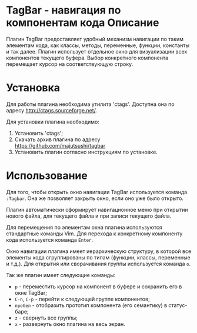 TagBar - навигация по компонентам кода
Описание
========

Плагин TagBar предоставляет удобный механизм навигации по таким элементам кода, как классы, методы, переменные, функции, константы и так далее. Плагин использует отдельное окно для визуализации всех компонентов текущего буфера. Выбор конкретного компонента перемещает курсор на соответствующую строку.

Установка
=========

Для работы плагина необходима утилита 'ctags'. Доступна она по адресу <http://ctags.sourceforge.net/>.

Для установки плагина необходимо:

1. Установить 'ctags';
2. Скачать архив плагина по адресу <https://github.com/majutsushi/tagbar>
3. Установить плагин согласно инструкциям по установке.

Использование
=============

Для того, чтобы открыть окно навигации TagBar используется команда `:Tagbar`. Она же позволяет закрыть окно, если оно уже было открыто.

Плагин автоматически сформирует навигационное меню при открытии нового файла, для текущего файла и при записи текущего файла.

Для перемещения по элементам окна плагина используются стандартные команды Vim. Для перехода к конкретному компоненту кода используется команда `Enter`. 

Окно навигации плагина имеет иерархическую структуру, в которой все элементы кода сгруппированы по типам (функции, классы, переменные и т.д.). Для открытия или сворачивания группы используется команда `o`.

Так же плагин имеет следующие команды:

* `p` - переместить курсор на компонент в буфере и сохранить его в окне TagBar;
* `C-n`, `C-p` - перейти к следующей группе компонентов;
* `пробел` - отобразить прототип компонента (его семантику) в статус-баре;
* `z` - свернуть все группы;
* `x` - развернуть окно плагина на весь экран.
